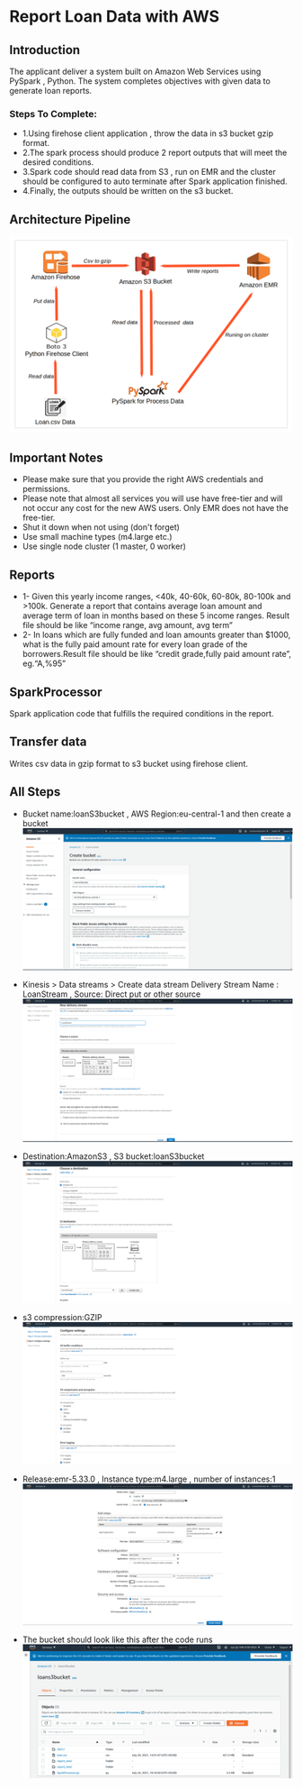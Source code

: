 # Report Loan Data with AWS
## Introduction
The applicant  deliver a system built on Amazon Web Services using PySpark , Python. The system completes objectives  with given data to generate loan reports.

### Steps To Complete:

* 1.Using firehose client application , throw the data in s3 bucket gzip format.
* 2.The spark process should produce 2 report outputs that will meet the desired conditions.
* 3.Spark code should read data from S3 , run on EMR and the cluster should be configured to auto terminate after Spark application finished.
* 4.Finally, the outputs should be written on the s3 bucket.

## Architecture Pipeline
![github-small](https://github.com/ecemce/AWS-Loan-Data/blob/main/docs/aws-loan-data-pipeline.png)

## Important Notes
* Please make sure that you provide the right AWS credentials and permissions.
* Please note that almost all services you will use have free-tier and will not occur any cost for the new AWS users. Only EMR does not have the free-tier.
* Shut it down when not using (don't forget)
* Use small machine types (m4.large etc.)
* Use single node cluster (1 master, 0 worker)

## Reports
* 1- Given this yearly income ranges, <40k, 40-60k, 60-80k, 80-100k and >100k. Generate a report that contains average loan amount and average term of loan in months based on these 5 income ranges. Result file should be like “income range, avg amount, avg term”
* 2- In loans which are fully funded and loan amounts greater than $1000, what is the fully paid amount rate for every loan grade of the borrowers.Result file should be like “credit grade,fully paid amount rate”, eg.“A,%95”

## SparkProcessor
Spark application code that fulfills the required conditions in the report.

## Transfer data 
Writes csv data in gzip format to s3 bucket using firehose client.


## All Steps
* Bucket name:loanS3bucket , AWS Region:eu-central-1 and then create a bucket
![github-small](https://github.com/ecemce/AWS-Loan-Data/blob/main/docs/s3bucket.png)

* Kinesis > Data streams > Create data stream 
Delivery Stream Name : LoanStream , Source: Direct put or other source
![github-small](https://github.com/ecemce/AWS-Loan-Data/blob/main/docs/kinesis.png)


* Destination:AmazonS3 , S3 bucket:loanS3bucket
![github-small](https://github.com/ecemce/AWS-Loan-Data/blob/main/docs/kinesis2.png)

* s3 compression:GZIP 
![github-small](https://github.com/ecemce/AWS-Loan-Data/blob/main/docs/kinesis3.png)

* Release:emr-5.33.0 , Instance type:m4.large , number of instances:1
![github-small](https://github.com/ecemce/AWS-Loan-Data/blob/main/docs/emr1.png)

* The bucket should look like this after the code runs
![github-small](https://github.com/ecemce/AWS-Loan-Data/blob/main/docs/loans3bucket.png)

